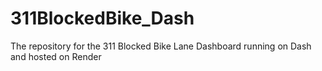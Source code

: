 # 311BlockedBike_Dash
The repository for the 311 Blocked Bike Lane Dashboard running on Dash and hosted on Render
